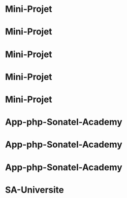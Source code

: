 

# Mini-Projet
# Mini-Projet
# Mini-Projet
# Mini-Projet
# Mini-Projet
# App-php-Sonatel-Academy
# App-php-Sonatel-Academy
# App-php-Sonatel-Academy
# SA-Universite
